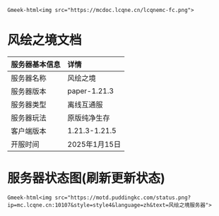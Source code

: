 `Gmeek-html<img src="https://mcdoc.lcqne.cn/lcqnemc-fc.png">`
# 风绘之境文档

| 服务器基本信息     | 详情                     |
|:-------------------|:-------------------------|
| 服务器名称         | 风绘之境                 |
| 服务器版本         | paper-1.21.3             |
| 服务器类型         | 离线互通服               |
| 服务器玩法         | 原版纯净生存             |
| 客户端版本         | 1.21.3-1.21.5            |
| 开服时间           | 2025年1月15日            |

# 服务器状态图(刷新更新状态)
`Gmeek-html<img src="https://motd.puddingkc.com/status.png?ip=mc.lcqne.cn:10107&style=style4&language=zh&text=风绘之境服务器">`